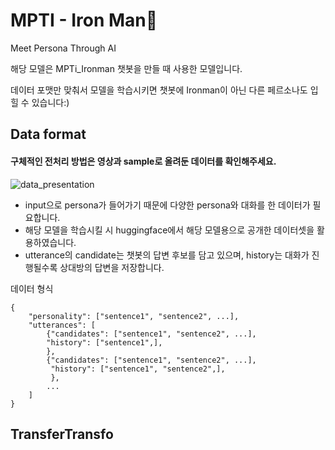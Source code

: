 # MPTI - Iron Man🤖
Meet Persona Through AI

해당 모델은 MPTi_Ironman 챗봇을 만들 때 사용한 모델입니다. 

데이터 포맷만 맞춰서 모델을 학습시키면 챗봇에 Ironman이 아닌 다른 페르소나도 입힐 수 있습니다:)

## Data format
#### 구체적인 전처리 방법은 영상과 sample로 올려둔 데이터를 확인해주세요.
![data_presentation](https://user-images.githubusercontent.com/63901494/126024999-46c550f1-169c-45c8-b079-342f91ef1648.png)
<br>
* input으로 persona가 들어가기 때문에 다양한 persona와 대화를 한 데이터가 필요합니다.
* 해당 모델을 학습시킬 시 huggingface에서 해당 모델용으로 공개한 데이터셋을 활용하였습니다.
* utterance의 candidate는 챗봇의 답변 후보를 담고 있으며, history는 대화가 진행될수록 상대방의 답변을 저장합니다.<br>

데이터 형식 
```
{
    "personality": ["sentence1", "sentence2", ...],
    "utterances": [
        {"candidates": ["sentence1", "sentence2", ...],
        "history": ["sentence1",],
        },
        {"candidates": ["sentence1", "sentence2", ...],
         "history": ["sentence1", "sentence2",],
         },
        ... 
    ]
}
```

## TransferTransfo
